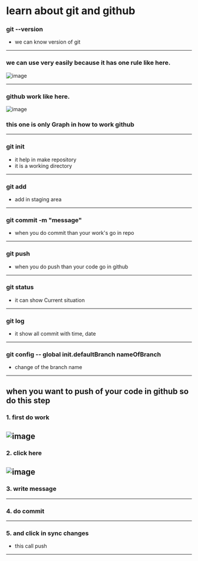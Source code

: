 # learn about git and github

### git --version 
* we can know version of git 
----

### we can use very easily because it has one rule like here.

![image](https://github.com/user-attachments/assets/74cc213d-ed1a-4901-9793-2b2ed9c62908)

----
### github work like here.

![image](https://github.com/user-attachments/assets/6beed8f2-6432-427d-b9af-d780bec8d6e8)

### this one is only Graph in how to work github
-----
### git init
* it help in make repository
* it is a working directory
---- 
### git add 
* add in staging area
----
###  git commit -m "message"
* when you do commit than your work's go in repo
---
### git push 
* when you do push than your code go in github 
---
### git status
* it can show Current situation
---
### git log
* it show all commit with time, date 
---
### git config -- global init.defaultBranch nameOfBranch
* change of the branch name 
---
 ## when you want to push of your code in github so do this step

### 1. first do work
![image](https://github.com/user-attachments/assets/3cd2af33-a6a2-4635-9ac2-51d4a9dbbc44)
---
### 2. click here
![image](https://github.com/user-attachments/assets/1ade985f-46ac-4d07-bc17-6f309bd0dfe9)
---
### 3. write message

---
### 4. do commit

---
### 5. and click in sync changes

* this call push
---
